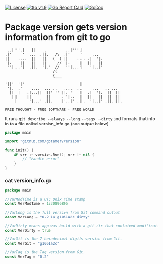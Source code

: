 [![License](https://img.shields.io/badge/license-MIT-blue.svg)](https://opensource.org/licenses/MIT)
[![Go v1.9](https://img.shields.io/badge/Go-v1.9-green.svg)](http://golang.org)
[![Go Report Card](https://goreportcard.com/badge/bitbucket.org/gotamer/version)](https://goreportcard.com/report/github.com/gotamer/version)
[![GoDoc](https://godoc.org/github.com/gotamer/version?status.svg)](https://godoc.org/github.com/gotamer/version)


# Package version gets version information from git to go

```
 ..|'''.|   ||    .         ..|'''.|          
.|'     '  ...  .||.   /\  .|'     '    ...   
||    ....  ||   ||   (  ) ||    .... .|  '|. 
'|.    ||   ||   ||     // '|.    ||  ||   || 
 ''|...'|  .||.  '|.'  //   ''|...'|   '|..|' 
                      /(                      
                      {___                    

'||'  '|'                         ||                   
 '|.  .'    ....  ... ..   ....  ...    ...   .. ...   
  ||  |   .|...||  ||' '' ||. '   ||  .|  '|.  ||  ||  
   |||    ||       ||     . '|..  ||  ||   ||  ||  ||  
    |      '|...' .||.    |'..|' .||.  '|..|' .||. ||. 
                                                       
FREE THOUGHT · FREE SOFTWARE · FREE WORLD
```

It runs `git describe --always --long --tags --dirty` and formats that info in to a file called version_info.go (see output below)

```go
package main

import "github.com/gotamer/version"

func init() {
	if err := version.Run(); err != nil {
		// "Handle error"
	}
}
```

### cat version_info.go

```go
package main

//VarModTime is a UTC Unix time stamp
const VerModTime = 1530896805

//VarLong is the full version from Git command output
const VerLong = "0.2-14-g1051a2c-dirty"

//VarDirty means app was build with a git dir that contained modifications which had not been committed.
const VerDirty = true

//VarGit is the 7 hexadecimal digits version from Git.
const VerGit = "g1051a2c"

//VarTag is the Tag version from Git.
const VerTag = "0.2"

```
